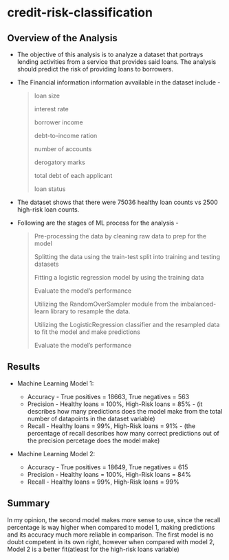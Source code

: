 # credit-risk-classification

## Overview of the Analysis

* The objective of this analysis is to analyze a dataset that portrays lending activities from a service that provides said loans. The analysis should predict the risk of providing loans to borrowers.
* The Financial information information avvailable in the dataset include -
  > loan size
  >
  > interest rate
  >
  > borrower income
  >
  > debt-to-income ration
  >
  > number of accounts
  >
  > derogatory marks
  >
  > total debt of each applicant
  >
  > loan status
  
* The dataset shows that there were  75036 healthy loan counts vs 2500 high-risk loan counts.

* Following are the stages of ML process for the analysis -
  > Pre-processing the data by cleaning raw data to prep for the model
  >
  > Splitting the data using the train-test split into training and testing datasets
  >
  > Fitting a logistic regression model by using the training data
  >
  > Evaluate the model’s performance
  >
  > Utilizing the RandomOverSampler module from the imbalanced-learn library to resample the data.
  >
  > Utilizing the LogisticRegression classifier and the resampled data to fit the model and make predictions
  >
  > Evaluate the model’s performance

## Results

* Machine Learning Model 1:
  * Accuracy - True positives = 18663, True negatives = 563
  * Precision - Healthy loans = 100%, High-Risk loans = 85% - (it describes how many predictions does the model make from the total number of datapoints in the dataset variable)
  * Recall - Healthy loans = 99%, High-Risk loans = 91% - (the percentage of recall describes how many correct predictions out of the precision percetage does the model make)



* Machine Learning Model 2:
  * Accuracy - True positives = 18649, True negatives = 615
  * Precision - Healthy loans = 100%, High-Risk loans = 84%
  * Recall - Healthy loans = 99%, High-Risk loans = 99%

## Summary

In my opinion, the second model makes more sense to use, since the recall percentage is way higher when compared to model 1, making predictions and its accuracy much more reliable in comparison. The first model is no doubt competent in its own right, however when compared with model 2, Model 2 is a better fit(atleast for the high-risk loans variable)
